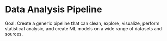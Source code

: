 # Data Analysis Pipeline
Goal: Create a generic pipeline that can clean, explore, visualize, perform statistical analysic, and create ML models on a wide range of datasets and sources.

